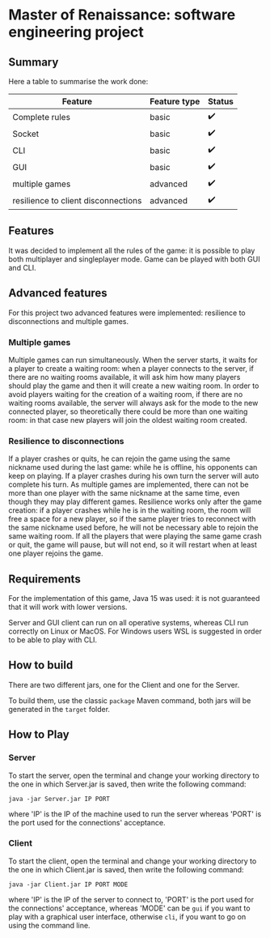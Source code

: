 # Master of Renaissance: software engineering project

## Summary
Here a table to summarise the work done:


| Feature | Feature type| Status| 
| ----------- | ----------- |  -----------
| Complete rules| basic|:heavy_check_mark:|
| Socket |basic |:heavy_check_mark: | 
| CLI | basic|:heavy_check_mark: |
| GUI | basic|:heavy_check_mark:  |
| multiple games | advanced |:heavy_check_mark:  | 
| resilience to client disconnections  |advanced |:heavy_check_mark:  |

## Features
It was decided to implement all the rules of the game: it is possible to play both multiplayer and singleplayer mode.
Game can be played with both GUI and CLI.

## Advanced features
For this project two advanced features were implemented: resilience to disconnections and multiple games.
### Multiple games
Multiple games can run simultaneously. When the server starts, it waits for a player to create a waiting room: when a player connects to the server, if there
are no waiting rooms available, it will ask him how many players should play the game and then it will create a new waiting room. In order to avoid players waiting for the creation
of a waiting room, if there are no waiting rooms available, the server will always ask for the mode to the new connected player, so theoretically there could be more than one 
waiting room: in that case new players will join the oldest waiting room created.
### Resilience to disconnections
If a player crashes or quits, he can rejoin the game using the same nickname used during the last game: while
he is offline, his opponents can keep on playing. If a player crashes during his own turn the server will auto complete his turn.  As multiple games are implemented, 
there can not be more than one player with the same nickname at the same time, even though they may play different games.
Resilience works only after the game creation: if a player crashes while he is in the waiting room, the room will free a space for a new player, so if the same player tries to reconnect
with the same nickname used before, he will not be necessary able to rejoin the same waiting room.
If all the players that were playing the same game crash or quit, the game will pause, but will not end, so it will restart when at least one player rejoins the game.

## Requirements
For the implementation of this game, Java 15 was used: it is not guaranteed that it will work with lower versions. 

Server and GUI client can run on all operative systems, whereas CLI run correctly on Linux or MacOS. For Windows users WSL is suggested in order to be able to play with CLI.

## How to build
There are two different jars, one for the Client and one for the Server.

To build them, use the classic `package` Maven command, both jars will be generated in the `target` folder.

## How to Play
### Server
To start the server, open the terminal and change your working directory to the one in which Server.jar is saved, then write the following command:

`java -jar Server.jar IP PORT `

where 'IP' is the IP of the machine used to run the server whereas 'PORT' is the port used for the connections' acceptance.
### Client
To start the client, open the terminal and change your working directory to the one in which Client.jar is saved, then write the following command:

`java -jar Client.jar IP PORT MODE`

where 'IP' is the IP of the server to connect to, 'PORT' is the port used for the connections' acceptance, whereas 'MODE' can be `gui` if you want to play with a graphical user
interface, otherwise `cli`, if you want to go on using the command line.
